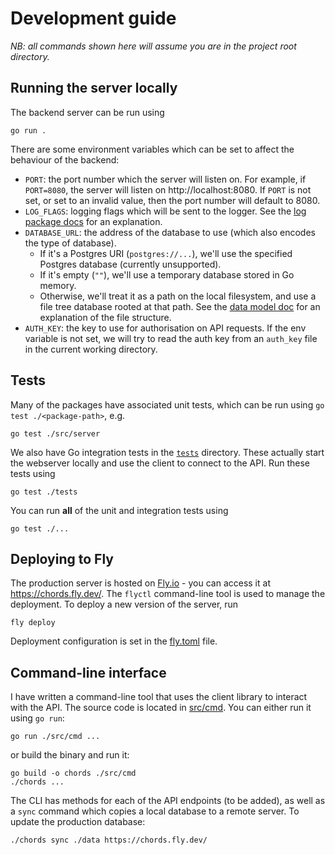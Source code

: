 # Development guide

*NB: all commands shown here will assume you are in the project root directory.*


## Running the server locally

The backend server can be run using
```
go run .
```
There are some environment variables which can be set to affect the behaviour
of the backend:
- `PORT`: the port number which the server will listen on. For example, if
  `PORT=8080`, the server will listen on http://localhost:8080. If `PORT` is
  not set, or set to an invalid value, then the port number will default
  to 8080.
- `LOG_FLAGS`: logging flags which will be sent to the logger. See the
  [log package docs](https://pkg.go.dev/log#pkg-constants) for an explanation.
- `DATABASE_URL`: the address of the database to use (which also encodes the
  type of database).
  - If it's a Postgres URI (`postgres://...`), we'll use the specified Postgres
    database (currently unsupported).
  - If it's empty (`""`), we'll use a temporary database stored in Go memory.
  - Otherwise, we'll treat it as a path on the local filesystem, and use a
    file tree database rooted at that path. See the
    [data model doc](DATA_MODEL.md) for an explanation of the file structure.
- `AUTH_KEY`: the key to use for authorisation on API requests. If the env
  variable is not set, we will try to read the auth key from an `auth_key` file
  in the current working directory.


## Tests

Many of the packages have associated unit tests, which can be run using
`go test ./<package-path>`, e.g.
```
go test ./src/server
```

We also have Go integration tests in the [`tests`](../tests) directory. These
actually start the webserver locally and use the client to connect to the API.
Run these tests using
```
go test ./tests
```

You can run **all** of the unit and integration tests using
```
go test ./...
```


## Deploying to Fly

The production server is hosted on [Fly.io](https://fly.io/) - you can access
it at https://chords.fly.dev/. The `flyctl` command-line tool is used to manage
the deployment. To deploy a new version of the server, run
```
fly deploy
```

Deployment configuration is set in the [fly.toml](../fly.toml) file.


## Command-line interface

I have written a command-line tool that uses the client library to interact
with the API. The source code is located in [src/cmd](../src/cmd). You can
either run it using `go run`:
```
go run ./src/cmd ...
```
or build the binary and run it:
```
go build -o chords ./src/cmd
./chords ...
```

The CLI has methods for each of the API endpoints (to be added), as well as
a `sync` command which copies a local database to a remote server. To update
the production database:
```
./chords sync ./data https://chords.fly.dev/
```